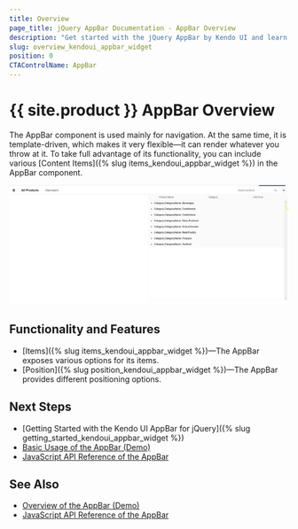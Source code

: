 ```yaml
---
title: Overview
page_title: jQuery AppBar Documentation - AppBar Overview
description: "Get started with the jQuery AppBar by Kendo UI and learn how to initialize the component."
slug: overview_kendoui_appbar_widget
position: 0
CTAControlName: AppBar
---
```


# {{ site.product }} AppBar Overview

The AppBar component is used mainly for navigation. At the same time, it is template-driven, which makes it very flexible—it can render whatever you throw at it. To take full advantage of its functionality, you can include various [Content Items]({% slug items_kendoui_appbar_widget %}) in the AppBar component.

![Kendo UI for jQuery AppBar Overview](appbar-overview.PNG)

## Functionality and Features

* [Items]({% slug items_kendoui_appbar_widget %})&mdash;The AppBar exposes various options for its items.
* [Position]({% slug position_kendoui_appbar_widget %})&mdash;The AppBar provides different positioning options.

## Next Steps 

* [Getting Started with the Kendo UI AppBar for jQuery]({% slug getting_started_kendoui_appbar_widget %})
* [Basic Usage of the AppBar (Demo)](https://demos.telerik.com/kendo-ui/appbar/index)
* [JavaScript API Reference of the AppBar](/api/javascript/ui/appbar)

## See Also

* [Overview of the AppBar (Demo)](https://demos.telerik.com/kendo-ui/appbar/index)
* [JavaScript API Reference of the AppBar](/api/javascript/ui/appbar)
